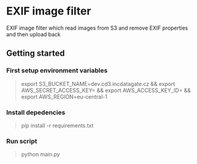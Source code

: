 # EXIF image filter
 
EXIF image filter which read images from S3 and remove EXIF properties and then upload back

## Getting started

### First setup environment variables

> export S3_BUCKET_NAME=dev.cd3.incdatagate.cz &&
> export AWS_SECRET_ACCESS_KEY=<secret> && 
> export AWS_ACCESS_KEY_ID=<access-key-id> &&
> export AWS_REGION=eu-central-1

### Install depedencies

> pip install -r requirements.txt

### Run script

> python main.py